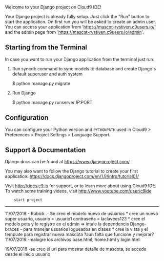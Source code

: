 Welcome to your Django project on Cloud9 IDE!

Your Django project is already fully setup. Just click the "Run" button to start
the application. On first run you will be asked to create an admin user. You can
access your application from 'https://mascot-rvstiven.c9users.io/' and the admin page from 
'https://mascot-rvstiven.c9users.io/admin'.

## Starting from the Terminal

In case you want to run your Django application from the terminal just run:

1) Run syncdb command to sync models to database and create Django's default superuser and auth system

    $ python manage.py migrate

2) Run Django

    $ python manage.py runserver $IP:$PORT
    
## Configuration

You can configure your Python version and `PYTHONPATH` used in
Cloud9 > Preferences > Project Settings > Language Support.

## Support & Documentation

Django docs can be found at https://www.djangoproject.com/

You may also want to follow the Django tutorial to create your first application:
https://docs.djangoproject.com/en/1.9/intro/tutorial01/

Visit http://docs.c9.io for support, or to learn more about using Cloud9 IDE.
To watch some training videos, visit http://www.youtube.com/user/c9ide 

        start project
        
------------------------------------------------------------------------------------------------------
11/07/2016 - Rubick .- Se creo el modelo nuevo de usuarios
            * cree un nuevo super usuario, usuario = usuario1
                                            contraseña = laclavees123
            * cree el modelo pets y lo registre en el admin
=> intale la dependencia Django-braces - para manejar usuarios logueados en clases
            * cree la vista y el template para registrar nueva mascota ?aun falta que funcione y mejorar?
11/07/2016 -malogre los archivos base.html, home.html y login.html

19/07/2016 -se creo el url para mostrar detalle de mascota, se accede desde el inicio usuario